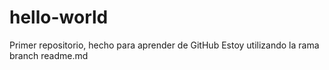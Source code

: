 # hello-world
Primer repositorio, hecho para aprender de GitHub
Estoy utilizando la rama branch readme.md
